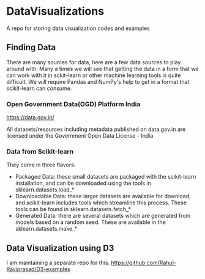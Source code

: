 # DataVisualizations
A repo for storing data visualization codes and examples

## Finding Data
There are many sources for data, here are a few data sources to play around with.
Many a times we will see that getting the data in a form that we can work with it in sckit-learn or other machine learning tools is quite difficult.
We will require Pandas and NumPy's help to get in a format that scikit-learn can consume.

### Open Government Data(OGD) Platform India
https://data.gov.in/

All datasets/resources including metadata published on data.gov.in are licensed
under the Government Open Data License - India

### Data from Scikit-learn
They come in three flavors:
* Packaged Data: these small datasets are packaged with the scikit-learn installation, and can be downloaded using the tools in sklearn.datasets.load_*
* Downloadable Data: these larger datasets are available for download, and scikit-learn includes tools which streamline this process. These tools can be found in sklearn.datasets.fetch_*
* Generated Data: there are several datasets which are generated from models based on a random seed. These are available in the sklearn.datasets.make_*


## Data Visualization using D3
I am maintaining a separate repo for this.
https://github.com/Rahul-Raviprasad/D3-examples
